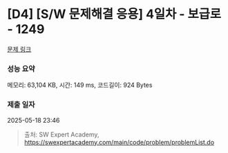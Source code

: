 # [D4] [S/W 문제해결 응용] 4일차 - 보급로 - 1249 

[문제 링크](https://swexpertacademy.com/main/code/problem/problemDetail.do?contestProbId=AV15QRX6APsCFAYD) 

### 성능 요약

메모리: 63,104 KB, 시간: 149 ms, 코드길이: 924 Bytes

### 제출 일자

2025-05-18 23:46



> 출처: SW Expert Academy, https://swexpertacademy.com/main/code/problem/problemList.do